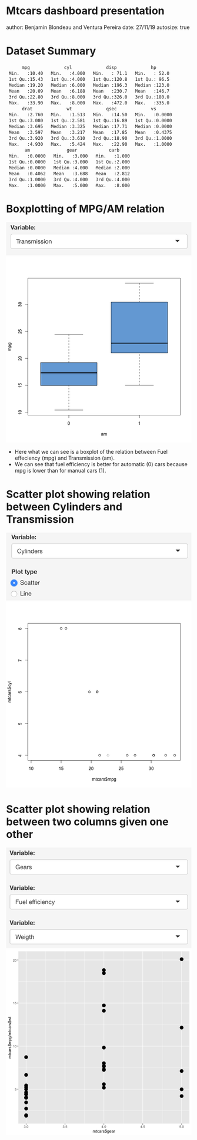 Mtcars dashboard presentation
========================================================
author: Benjamin Blondeau and Ventura Pereira
date: 27/11/19
autosize: true

Dataset Summary
========================================================


```
      mpg             cyl             disp             hp       
 Min.   :10.40   Min.   :4.000   Min.   : 71.1   Min.   : 52.0  
 1st Qu.:15.43   1st Qu.:4.000   1st Qu.:120.8   1st Qu.: 96.5  
 Median :19.20   Median :6.000   Median :196.3   Median :123.0  
 Mean   :20.09   Mean   :6.188   Mean   :230.7   Mean   :146.7  
 3rd Qu.:22.80   3rd Qu.:8.000   3rd Qu.:326.0   3rd Qu.:180.0  
 Max.   :33.90   Max.   :8.000   Max.   :472.0   Max.   :335.0  
      drat             wt             qsec             vs        
 Min.   :2.760   Min.   :1.513   Min.   :14.50   Min.   :0.0000  
 1st Qu.:3.080   1st Qu.:2.581   1st Qu.:16.89   1st Qu.:0.0000  
 Median :3.695   Median :3.325   Median :17.71   Median :0.0000  
 Mean   :3.597   Mean   :3.217   Mean   :17.85   Mean   :0.4375  
 3rd Qu.:3.920   3rd Qu.:3.610   3rd Qu.:18.90   3rd Qu.:1.0000  
 Max.   :4.930   Max.   :5.424   Max.   :22.90   Max.   :1.0000  
       am              gear            carb      
 Min.   :0.0000   Min.   :3.000   Min.   :1.000  
 1st Qu.:0.0000   1st Qu.:3.000   1st Qu.:2.000  
 Median :0.0000   Median :4.000   Median :2.000  
 Mean   :0.4062   Mean   :3.688   Mean   :2.812  
 3rd Qu.:1.0000   3rd Qu.:4.000   3rd Qu.:4.000  
 Max.   :1.0000   Max.   :5.000   Max.   :8.000  
```

Boxplotting of MPG/AM relation
========================================================
![alt text](presentation_plot.png "hover text")
![plot of chunk unnamed-chunk-2](mtcars_blondeau_pereira-figure/unnamed-chunk-2-1.png)

- Here what we can see is a boxplot of the relation between Fuel effeciency (mpg) and Transmission (am).
- We can see that fuel efficiency is better for automatic (0) cars because mpg is lower than for manual cars (1).

Scatter plot showing relation between Cylinders and Transmission
========================================================
![alt text](scatter_plot.png "hover text")
![plot of chunk unnamed-chunk-3](mtcars_blondeau_pereira-figure/unnamed-chunk-3-1.png)

Scatter plot showing relation between two columns given one other
========================================================
![alt text](scatter_plottwo.png "hover text")
![plot of chunk unnamed-chunk-4](mtcars_blondeau_pereira-figure/unnamed-chunk-4-1.png)

